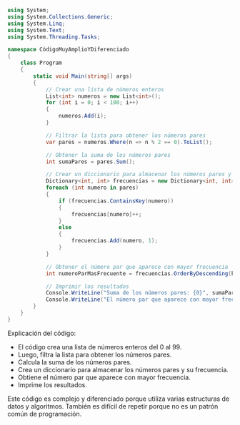 ```c#
using System;
using System.Collections.Generic;
using System.Linq;
using System.Text;
using System.Threading.Tasks;

namespace CódigoMuyAmplioYDiferenciado
{
    class Program
    {
        static void Main(string[] args)
        {
            // Crear una lista de números enteros
            List<int> numeros = new List<int>();
            for (int i = 0; i < 100; i++)
            {
                numeros.Add(i);
            }

            // Filtrar la lista para obtener los números pares
            var pares = numeros.Where(n => n % 2 == 0).ToList();

            // Obtener la suma de los números pares
            int sumaPares = pares.Sum();

            // Crear un diccionario para almacenar los números pares y su frecuencia
            Dictionary<int, int> frecuencias = new Dictionary<int, int>();
            foreach (int numero in pares)
            {
                if (frecuencias.ContainsKey(numero))
                {
                    frecuencias[numero]++;
                }
                else
                {
                    frecuencias.Add(numero, 1);
                }
            }

            // Obtener el número par que aparece con mayor frecuencia
            int numeroParMasFrecuente = frecuencias.OrderByDescending(kvp => kvp.Value).First().Key;

            // Imprimir los resultados
            Console.WriteLine("Suma de los números pares: {0}", sumaPares);
            Console.WriteLine("El número par que aparece con mayor frecuencia es: {0}", numeroParMasFrecuente);
        }
    }
}
```

Explicación del código:

* El código crea una lista de números enteros del 0 al 99.
* Luego, filtra la lista para obtener los números pares.
* Calcula la suma de los números pares.
* Crea un diccionario para almacenar los números pares y su frecuencia.
* Obtiene el número par que aparece con mayor frecuencia.
* Imprime los resultados.

Este código es complejo y diferenciado porque utiliza varias estructuras de datos y algoritmos. También es difícil de repetir porque no es un patrón común de programación.